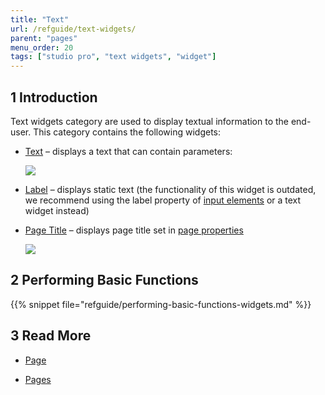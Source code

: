 ```yaml
---
title: "Text"
url: /refguide/text-widgets/
parent: "pages"
menu_order: 20
tags: ["studio pro", "text widgets", "widget"]
---
```


## 1 Introduction

Text widgets category are used to display textual information to the end-user. This category contains the following widgets:


*  [Text](/refguide/text/) – displays a text that can contain parameters:

    ![](/attachments/refguide/modeling/pages/text-widgets/text-widget-example.png)

*  [Label](/refguide/label/) – displays static text (the functionality of this widget is outdated, we recommend using the label property of [input elements](/refguide/input-widgets/) or a text widget instead) 

*  [Page Title](/refguide/page-title/) – displays page title set in [page properties](/refguide/page-properties/#title)

    ![](/attachments/refguide/modeling/pages/text-widgets/page-title-design-properties-example.png)


## 2 Performing Basic Functions

{{% snippet file="refguide/performing-basic-functions-widgets.md" %}}

## 3 Read More

* [Page](/refguide/page/)

* [Pages](/refguide/pages/)

  
